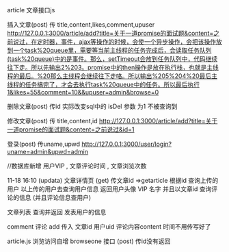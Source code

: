article  文章接口js


插入文章(post)  传 title,content,likes,comment,upuser
http://127.0.0.1:3000/article/add?title=关于一道promise的面试题&content=之前说过，在定时器，事件，ajax等操作的时候，会使一个异步操作，会把该操作放到一个task%20queue里，需要等当前主线程的任务完成后，会读取任务队列(task%20queue)中的是事件。那么，setTimeout会放到任务队列中，代码继续往下走。所以先输出2%203。promise中的then操作是放在执行栈，也就是主线程的最后。%20那么主线程会继续往下走咯。所以输出%205%204%20最后主线程的任务搞完了，才会去执行task%20queue中的任务。所以最后执行1&likes=55&comment=10&&upuser=admin&browse=0

删除文章(post) 传id
实际改变sql中的 isDel 参数 为1  不被查询到

修改文章(post) 传 title,content,id
http://127.0.0.1:3000/article/add?title=关于一道promise的面试题&content=之前说过&id=1

登录(post) 传uname,upwd
http://127.0.0.1:3000/user/login?uname=admin&upwd=admin


//数据库新增 用户VIP , 文章评论时间 , 文章浏览次数

11-18 16:10 (updata)
文章详情页 (get) 传文章id  =>getarticle
根据id 查询上传的用户 
以上传的用户去查询用户信息 返回用户头像 VIP 名字
并且以文章id 查询评论的信息 (并且评论信息查用户)

文章列表 查询并返回 发表用户的信息

comment 评论 add
传入 文章id 用户uid 评论内容content  时间不用传写好了

article.js 浏览访问自增 browseone 接口 (post) 传id没有返回